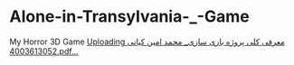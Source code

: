 # Alone-in-Transylvania-_-Game
My Horror 3D Game 
[Uploading معرفی کلی پروژه بازی سازی_ محمد امین کیانی 4003613052.pdf…]()

